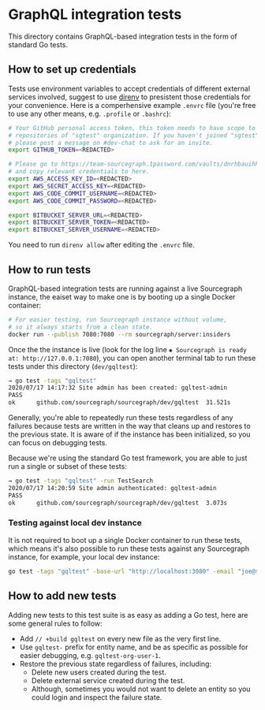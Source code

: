 # GraphQL integration tests

This directory contains GraphQL-based integration tests in the form of standard Go tests.

## How to set up credentials

Tests use environment variables to accept credentials of different external services involved, suggest to use [direnv](https://direnv.net/) to presistent those credentials for your convenience. Here is a comperhensive example `.envrc` file (you're free to use any other means, e.g. `.profile` or `.bashrc`):

```sh
# Your GitHub personal access token, this token needs to have scope to access private
# repositories of "sgtest" organization. If you haven't joined "sgtest" organization,
# please post a message on #dev-chat to ask for an invite.
export GITHUB_TOKEN=<REDACTED>

# Please go to https://team-sourcegraph.1password.com/vaults/dnrhbauihkhjs5ag6vszsme45a/allitems/5q5lnpirajegt7uifngeabrak4
# and copy relevant credentials to here.
export AWS_ACCESS_KEY_ID=<REDACTED>
export AWS_SECRET_ACCESS_KEY=<REDACTED>
export AWS_CODE_COMMIT_USERNAME=<REDACTED>
export AWS_CODE_COMMIT_PASSWORD=<REDACTED>

export BITBUCKET_SERVER_URL=<REDACTED>
export BITBUCKET_SERVER_TOKEN=<REDACTED>
export BITBUCKET_SERVER_USERNAME=<REDACTED>
```

You need to run `direnv allow` after editing the `.envrc` file.

## How to run tests

GraphQL-based integration tests are running against a live Sourcegraph instance, the eaiset way to make one is by booting up a single Docker container:

```sh
# For easier testing, run Sourcegraph instance without volume,
# so it always starts from a clean state.
docker run --publish 7080:7080 --rm sourcegraph/server:insiders
```

Once the the instance is live (look for the log line `✱ Sourcegraph is ready at: http://127.0.0.1:7080`), you can open another terminal tab to run these tests under this directory (`dev/gqltest`):

```sh
→ go test -tags "gqltest"
2020/07/17 14:17:32 Site admin has been created: gqltest-admin
PASS
ok  	github.com/sourcegraph/sourcegraph/dev/gqltest	31.521s
```

Generally, you're able to repeatedly run these tests regardless of any failures because tests are written in the way that cleans up and restores to the previous state. It is aware of if the instance has been initialized, so you can focus on debugging tests.

Because we're using the standard Go test framework, you are able to just run a single or subset of these tests:

```sh
→ go test -tags "gqltest" -run TestSearch
2020/07/17 14:20:59 Site admin authenticated: gqltest-admin
PASS
ok  	github.com/sourcegraph/sourcegraph/dev/gqltest	3.073s
```

### Testing against local dev instance

It is not required to boot up a single Docker container to run these tests, which means it's also possible to run these tests against any Sourcegraph instance, for example, your local dev instance:

```sh
go test -tags "gqltest" -base-url "http://localhost:3080" -email "joe@sourcegraph.com" -username "joe" -password "<REDACTED>"
```

## How to add new tests

Adding new tests to this test suite is as easy as adding a Go test, here are some general rules to follow:

- Add `// +build gqltest` on every new file as the very first line.
- Use `gqltest-` prefix for entity name, and be as specific as possible for easier debugging, e.g. `gqltest-org-user-1`.
- Restore the previous state regardless of failures, including:
  - Delete new users created during the test.
  - Delete external service created during the test.
  - Although, sometimes you would not want to delete an entity so you could login and inspect the failure state.
